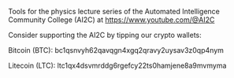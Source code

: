 Tools for the physics lecture series of the Automated Intelligence Community College (AI2C) at https://www.youtube.com/@AI2C

  Consider supporting the AI2C by tipping our crypto wallets:

  Bitcoin (BTC): bc1qsnvyh62qavqgn4xgq2qravy2uysav3z0qp4nym

  Litecoin (LTC): ltc1qx4dsvmrddg6rgefcy22ts0hamjene8a9mvmyma
